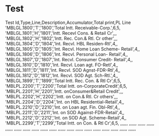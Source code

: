 # Test
Test
Id,Type,Line,Description,Accumulator,Total print,PL Line
'MBLGL.1800','T','1800','Total Intt. Receivable-Corp.',6,5,
'MBLGL.1801','H','1801','Intt. Recevl Cons. & Retail Cr',,,
'MBLGL.1802','H','1802','Intt. Rec. Con.& Rtl. Cr other',,,
'MBLGL.1804','D','1804','Int. Recvl. HBL Residen-Rtl',4,,
'MBLGL.1805','D','1805','Int. Recvl. Home Loan Scheme- Retail',4,,
'MBLGL.1806','D','1806','Int. Recvl. Personal Loan- Retail',4,,
'MBLGL.1807','D','1807','Int. Recvl. Consumer Credit- Retail',4,,
'MBLGL.1810','D','1810','Int. Recvl. Loan agt. FO-Retl',4,,
'MBLGL.1811','D','1811','Int. Recvl. SOD Agnst-FDR-Rtl',4,,
'MBLGL.1812','D','1812','Int. Recvl. SOD Agt. Sch-Rtl.',4,,
'MBLGL.1899','T','1899','Total Intt. Rec. Con. & Rtl Cr',6,5,
'MBLPL.2200','T','2200','Total Intt. on-CorporateCredit',6,5,
'MBLPL.2201','H','2201','Intt. onConsumer&Retail Credit',,,
'MBLPL.2202','H','2202','Intt. on Con.& Rtl. Cr others',,,
'MBLPL.2204','D','2204','Int. on HBL Residential-Retail',4,,
'MBLPL.2210','D','2210','Int. on Loan agt. Fin. Obl-Rtl',4,,
'MBLPL.2211','D','2211','Int. on SOD Against-FDR-Retail',4,,
'MBLPL.2212','D','2212','Int. on SOD Agt. Scheme-Retail',4,,
'MBLPL.2299','T','2299','Total Intt. on Con. & Rtl Cr',6,5,
,,,,,,
,,,,,,
,,,,,,
,,,,,,
,,,,,,
,,,,,,
,,,,,,
,,,,,,
,,,,,,
,,,,,,
,,,,,,
,,,,,,
,,,,,,
,,,,,,
,,,,,,
,,,,,,
,,,,,,
,,,,,,
,,,,,,
